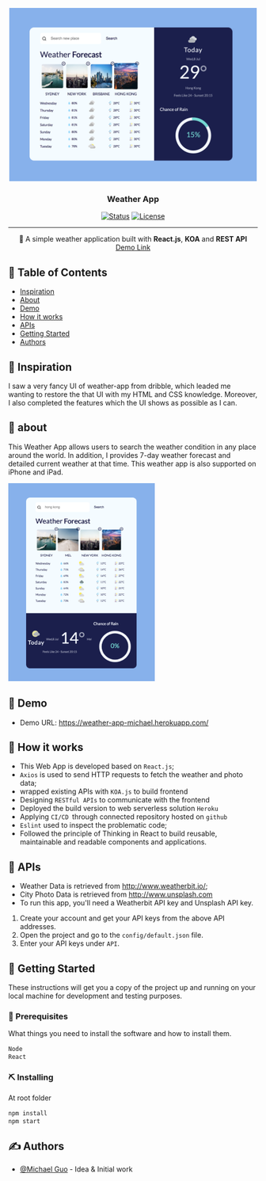 <p align="center">
  <a href="" rel="noopener">
 <img width=500px height=350px border-radius=20px src="/public/layout.png" alt="logo"></a>
</p>

<h3 align="center">Weather App</h3>

<div align="center">

[![Status](https://img.shields.io/badge/status-active-success.svg)]()
[![License](https://img.shields.io/badge/license-MIT-blue.svg)](http://opensource.org/licenses/MIT)
</div>

---

<p align="center"> 🍔 A simple weather application built with <b>React.js</b>, <b>KOA</b> and <b>REST API</b>
<br>
<a href="https://weather-app-michael.herokuapp.com/">Demo Link</a>
</p>

## 📝 Table of Contents

- [Inspiration](#inspiration)
- [About](#about)
- [Demo](#demo)
- [How it works](#working)
- [APIs](#apis)
- [Getting Started](#getting_started)
- [Authors](#authors)

## 🧐 Inspiration <a name = "inspiration"></a>

I saw a very fancy UI of weather-app from dribble, which leaded me wanting to restore the that UI with my HTML and CSS knowledge. Moreover, I also  completed the features which the UI shows as possible as I can.

## 🧐 about <a name = "about"></a>

This Weather App allows users to search the weather condition in any place around the world. In addition, I provides 7-day weather forecast and detailed current weather at that time.
This weather app is also supported on iPhone and iPad.

<p>
<img width=296px height=400px border-radius=20px src="/public/layout-ipad.png" alt="logo"></a>
</p>

## 🎥 Demo <a name = "demo"></a>
- Demo URL: https://weather-app-michael.herokuapp.com/

## 💭 How it works <a name = "working"></a>

- This Web App is developed based on `React.js`;
- `Axios` is used to send HTTP requests to fetch the weather and photo data;
- wrapped existing APIs with `KOA.js` to build frontend
- Designing `RESTful APIs` to communicate with the frontend
- Deployed the build version to web serverless solution `Heroku`
- Applying `CI/CD `through connected repository hosted on `github`
- `Eslint` used to inspect the problematic code;
- Followed the principle of Thinking in React to build reusable, maintainable and readable components and applications.

## 💭 APIs <a name = "apis"></a>

- Weather Data is retrieved from  http://www.weatherbit.io/;
- City Photo Data is retrieved from http://www.unsplash.com
- To run this app, you'll need a Weatherbit API key and Unsplash API key.
1. Create your account and get your API keys from the above API addresses.
2. Open the project and go to the `config/default.json` file.
3. Enter your API keys under `API`.

## 🏁 Getting Started <a name = "getting_started"></a>

These instructions will get you a copy of the project up and running on your local machine for development and testing purposes.

### 🔧 Prerequisites

What things you need to install the software and how to install them.

```
Node
React
```

### ⛏️ Installing

At root folder
```
npm install
npm start
```

## ✍️ Authors <a name = "authors"></a>

- [@Michael Guo](https://github.com/ismichaelguo) - Idea & Initial work
